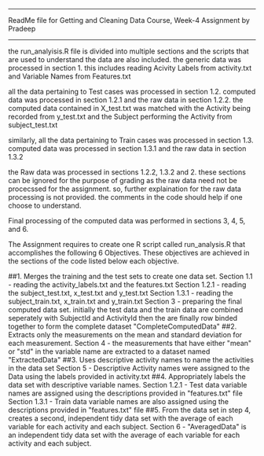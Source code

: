 ***********************************************************************************************************************************************************
ReadMe file for Getting and Cleaning Data Course, Week-4 Assignment by Pradeep
***********************************************************************************************************************************************************

the run_analyisis.R file is divided into multiple sections and the scripts that are used to understand the data are also included.
the generic data was processed in section 1. this includes reading Acivity Labels from activity.txt and Variable Names from Features.txt

all the data pertaining to Test cases was processed in section 1.2. computed data was processed in section 1.2.1 and the raw data in section 1.2.2.
the computed data contained in X_test.txt was matched with the Activity being recorded from y_test.txt and the Subject performing the Activity from
subject_test.txt

similarly, all the data pertaining to Train cases was processed in section 1.3. computed data was processed in section 1.3.1 and the raw data in section 1.3.2

the Raw data was processed in sections 1.2.2, 1.3.2 and 2. these sections can be ignored for the purpose of grading as the raw data need not be procecssed
for the assignment. so, further explaination for the raw data processing is not provided. the comments in the code should help if one choose to understand.

Final processing of the computed data was performed in sections 3, 4, 5, and 6.

The Assignment requires to create one R script called run_analysis.R that accomplishes the following 6 Objectives. 
These objectives are achieved in the sections of the code listed below each objective.

##1. Merges the training and the test sets to create one data set.
	Section 1.1 - reading the activity_labels.txt and the features.txt
	Section 1.2.1 - reading the subject_test.txt, x_test.txt and y_test.txt
	Section	1.3.1 - reading the subject_train.txt, x_train.txt and y_train.txt
	Section 3 - preparing the final computed data set. initially the test data and the train data are combined seperately with SubjectId and ActivityId 
			then the are finally row binded together to form the complete dataset "CompleteComputedData"
##2. Extracts only the measurements on the mean and standard deviation for each measurement.
	Section 4 - the measurements that have either "mean" or "std" in the variable name are extracted to a dataset named "ExtractedData"
##3. Uses descriptive activity names to name the activities in the data set
	Section 5 - Descriptive Activity names were assigned to the Data using the labels provided in activity.txt
##4. Appropriately labels the data set with descriptive variable names.
	Section 1.2.1 - Test data variable names are assigned using the descriptions provided in "features.txt" file
	Section 1.3.1 - Train data variable names are also assigned using the descriptions provided in "features.txt" file
##5. From the data set in step 4, creates a second, independent tidy data set with the average of each variable for each activity and each subject.
	Section 6 - "AveragedData" is an independent tidy data set with the average of each variable for each activity and each subject. 
